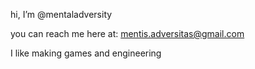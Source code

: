 hi, I’m @mentaladversity
  
you can reach me here at: mentis.adversitas@gmail.com

I like making games and engineering
